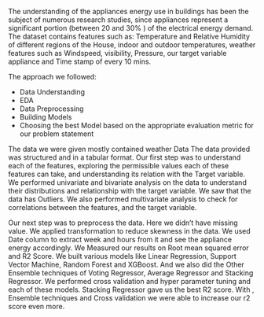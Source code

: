 The understanding of the appliances energy use in buildings has been 
the subject of numerous research studies, since appliances represent a significant 
portion (between 20 and 30% ) of the electrical energy demand.
The dataset contains features such as: Temperature and Relative Humidity of 
different regions of the House, indoor and outdoor temperatures, weather features 
such as Windspeed, visibility, Pressure, our target variable appliance and Time stamp 
of every 10 mins.

The approach we followed:
- Data Understanding
- EDA
- Data Preprocessing
- Building Models
- Choosing the best Model based on the appropriate evaluation metric for our problem statement

The data we were given mostly contained weather Data The data provided was 
structured and in a tabular format. Our first step was to understand each of the 
features, exploring the permissible values each of these features can take, and 
understanding its relation with the Target variable.
We performed univariate and bivariate analysis on the data to understand their 
distributions and relationship with the target variable. We saw that the data has 
Outliers. We also performed multivariate analysis to check for correlations between 
the features, and the target variable.

Our next step was to preprocess the data. Here we didn’t have missing value. We 
applied transformation to reduce skewness in the data. We used Date column to 
extract week and hours from it and see the appliance energy accordingly.
We Measured our results on Root mean squared error and R2 Score.
We built various models like Linear Regression, Support Vector Machine, Random 
Forest and XGBoost. And we also did the Other Ensemble techniques of Voting 
Regressor, Average Regressor and Stacking Regressor.
We performed cross validation and hyper parameter tuning and each of these 
models. Stacking Regressor gave us the best R2 score. With , Ensemble techniques 
and Cross validation we were able to increase our r2 score even more. 
